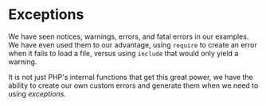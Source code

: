 # Exceptions

We have seen notices, warnings, errors, and fatal errors in our examples. We have even used them to our advantage, using `require` to create an error when it fails to load a file, versus using `include` that would only yield a warning.

It is not just PHP's internal functions that get this great power, we have the ability to create our own custom errors and generate them when we need to using *exceptions*.

